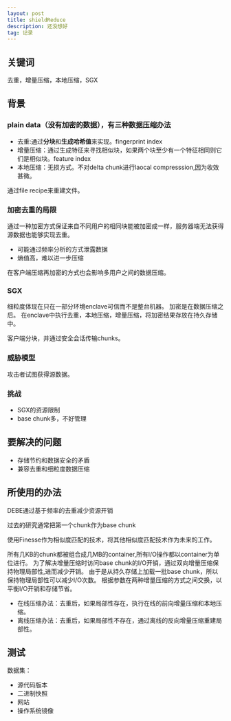 ```yaml
---
layout: post
title: shieldReduce
description: 还没想好
tag: 记录
---
```


## 关键词
去重，增量压缩，本地压缩，SGX

## 背景
### plain data（没有加密的数据），有三种数据压缩办法
- 去重:通过**分块**和**生成哈希值**来实现。fingerprint index
- 增量压缩：通过生成特征来寻找相似块，如果两个块至少有一个特征相同则它们是相似块。feature index
- 本地压缩：无损方式。不对delta chunk进行laocal compresssion,因为收效甚微。

通过file recipe来重建文件。

### 加密去重的局限
通过一种加密方式保证来自不同用户的相同块能被加密成一样，服务器端无法获得源数据也能够实现去重。
- 可能通过频率分析的方式泄露数据
- 熵值高，难以进一步压缩

在客户端压缩再加密的方式也会影响多用户之间的数据压缩。

### SGX
细粒度体现在只在一部分环境enclave可信而不是整台机器。
加密是在数据压缩之后。
在enclave中执行去重，本地压缩，增量压缩，将加密结果存放在持久存储中。

客户端分块，并通过安全会话传输chunks。

### 威胁模型
攻击者试图获得源数据。

### 挑战
- SGX的资源限制
- base chunk多，不好管理

## 要解决的问题
- 存储节约和数据安全的矛盾
- 兼容去重和细粒度数据压缩

## 所使用的办法
DEBE通过基于频率的去重减少资源开销

过去的研究通常把第一个chunk作为base chunk

使用Finesse作为相似度匹配的技术，将其他相似度匹配技术作为未来的工作。

所有几KB的chunk都被组合成几MB的container,所有I/O操作都以container为单位进行。
为了解决增量压缩时访问base chunk的I/O开销，通过双向增量压缩保持物理局部性,进而减少开销。
由于是从持久存储上加载一批base chunk，所以保持物理局部性可以减少I/O次数。
根据参数在两种增量压缩的方式之间交换，以平衡I/O开销和存储节省。

- 在线压缩办法：去重后，如果局部性存在，执行在线的前向增量压缩和本地压缩。
- 离线压缩办法：去重后，如果局部性不存在，通过离线的反向增量压缩重建局部性。

## 测试
数据集：
- 源代码版本
- 二进制快照
- 网站
- 操作系统镜像